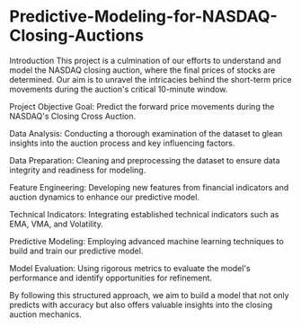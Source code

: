 # Predictive-Modeling-for-NASDAQ-Closing-Auctions
Introduction
This project is a culmination of our efforts to understand and model the NASDAQ closing auction, where the final prices of stocks are determined. Our aim is to unravel the intricacies behind the short-term price movements during the auction's critical 10-minute window.

Project Objective
Goal: Predict the forward price movements during the NASDAQ's Closing Cross Auction.

Data Analysis:
Conducting a thorough examination of the dataset to glean insights into the auction process and key influencing factors.

Data Preparation:
Cleaning and preprocessing the dataset to ensure data integrity and readiness for modeling.

Feature Engineering:
Developing new features from financial indicators and auction dynamics to enhance our predictive model.

Technical Indicators:
Integrating established technical indicators such as EMA, VMA, and Volatility.

Predictive Modeling:
Employing advanced machine learning techniques to build and train our predictive model.

Model Evaluation:
Using rigorous metrics to evaluate the model's performance and identify opportunities for refinement.

By following this structured approach, we aim to build a model that not only predicts with accuracy but also offers valuable insights into the closing auction mechanics.
